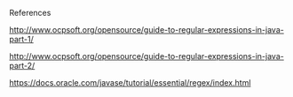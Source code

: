 References

http://www.ocpsoft.org/opensource/guide-to-regular-expressions-in-java-part-1/

http://www.ocpsoft.org/opensource/guide-to-regular-expressions-in-java-part-2/

https://docs.oracle.com/javase/tutorial/essential/regex/index.html
